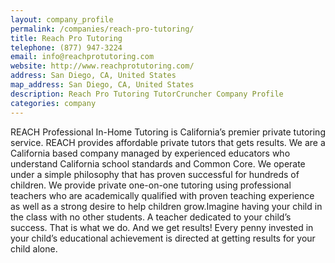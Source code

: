 ```yaml
---
layout: company_profile
permalink: /companies/reach-pro-tutoring/
title: Reach Pro Tutoring
telephone: (877) 947-3224
email: info@reachprotutoring.com
website: http://www.reachprotutoring.com/
address: San Diego, CA, United States
map_address: San Diego, CA, United States
description: Reach Pro Tutoring TutorCruncher Company Profile
categories: company
---
```

REACH Professional In-Home Tutoring is California’s premier private tutoring service. REACH provides affordable private tutors that gets results. We are a California based company managed by experienced educators who understand California school standards and Common Core. We operate under a simple philosophy that has proven successful for hundreds of children. We provide private one-on-one tutoring using professional teachers who are academically qualified with proven teaching experience as well as a strong desire to help children grow.Imagine having your child in the class with no other students. A teacher dedicated to your child’s success. That is what we do. And we get results! Every penny invested in your child’s educational achievement is directed at getting results for your child alone.
